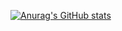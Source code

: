 [![Anurag's GitHub stats](https://github-readme-stats.vercel.app/api?username=Joshua-Riek)](https://github.com/anuraghazra/github-readme-stats)
